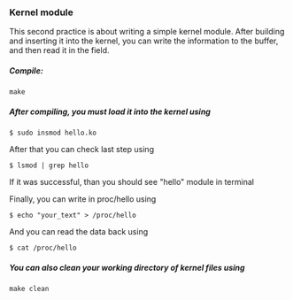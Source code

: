 ### Kernel module

This second practice is about writing a simple kernel module. After building and inserting it into the kernel, you can write the information to the buffer, and then read it in the field.

##### Compile: 

    make

##### After compiling, you must load it into the kernel using

    $ sudo insmod hello.ko 

After that you can check last step using 

    $ lsmod | grep hello

If it was successful, than you should see "hello" module in terminal


Finally, you can write in proc/hello using 

    $ echo "your_text" > /proc/hello

And you can read the data back using 

    $ cat /proc/hello

##### You can also clean your working directory of kernel files using

    make clean